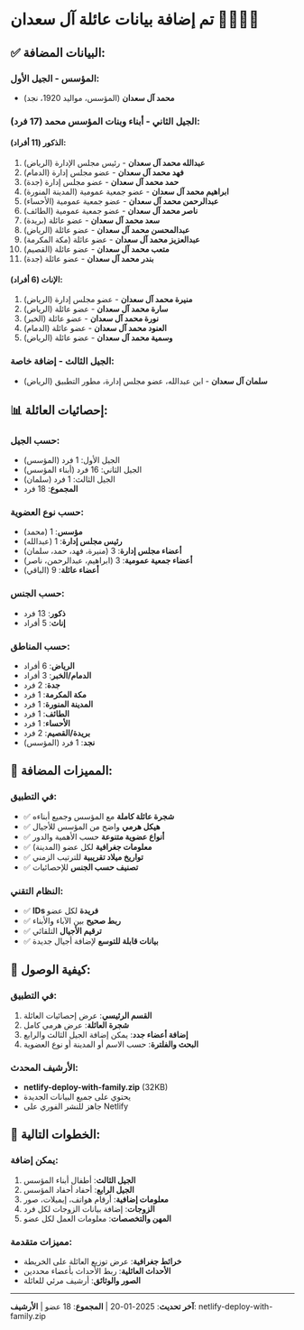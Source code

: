 # تم إضافة بيانات عائلة آل سعدان 👨‍👩‍👧‍👦

## ✅ البيانات المضافة:

### **المؤسس - الجيل الأول:**
- **محمد آل سعدان** (المؤسس، مواليد 1920، نجد)

### **الجيل الثاني - أبناء وبنات المؤسس محمد (17 فرد):**

#### **الذكور (11 أفراد):**
1. **عبدالله محمد آل سعدان** - رئيس مجلس الإدارة (الرياض)
2. **فهد محمد آل سعدان** - عضو مجلس إدارة (الدمام)
3. **حمد محمد آل سعدان** - عضو مجلس إدارة (جدة)
4. **ابراهيم محمد آل سعدان** - عضو جمعية عمومية (المدينة المنورة)
5. **عبدالرحمن محمد آل سعدان** - عضو جمعية عمومية (الأحساء)
6. **ناصر محمد آل سعدان** - عضو جمعية عمومية (الطائف)
7. **سعد محمد آل سعدان** - عضو عائلة (بريدة)
8. **عبدالمحسن محمد آل سعدان** - عضو عائلة (الرياض)
9. **عبدالعزيز محمد آل سعدان** - عضو عائلة (مكة المكرمة)
10. **متعب محمد آل سعدان** - عضو عائلة (القصيم)
11. **بندر محمد آل سعدان** - عضو عائلة (جدة)

#### **الإناث (6 أفراد):**
1. **منيرة محمد آل سعدان** - عضو مجلس إدارة (الرياض)
2. **سارة محمد آل سعدان** - عضو عائلة (الرياض)
3. **نورة محمد آل سعدان** - عضو عائلة (الخبر)
4. **العنود محمد آل سعدان** - عضو عائلة (الدمام)
5. **وسمية محمد آل سعدان** - عضو عائلة (الرياض)

### **الجيل الثالث - إضافة خاصة:**
- **سلمان آل سعدان** - ابن عبدالله، عضو مجلس إدارة، مطور التطبيق (الرياض)

## 📊 إحصائيات العائلة:

### **حسب الجيل:**
- الجيل الأول: 1 فرد (المؤسس)
- الجيل الثاني: 16 فرد (أبناء المؤسس)
- الجيل الثالث: 1 فرد (سلمان)
- **المجموع**: 18 فرد

### **حسب نوع العضوية:**
- **مؤسس**: 1 (محمد)
- **رئيس مجلس إدارة**: 1 (عبدالله)
- **أعضاء مجلس إدارة**: 3 (منيرة، فهد، حمد، سلمان)
- **أعضاء جمعية عمومية**: 3 (ابراهيم، عبدالرحمن، ناصر)
- **أعضاء عائلة**: 9 (الباقي)

### **حسب الجنس:**
- **ذكور**: 13 فرد
- **إناث**: 5 أفراد

### **حسب المناطق:**
- **الرياض**: 6 أفراد
- **الدمام/الخبر**: 3 أفراد
- **جدة**: 2 فرد
- **مكة المكرمة**: 1 فرد
- **المدينة المنورة**: 1 فرد
- **الطائف**: 1 فرد
- **الأحساء**: 1 فرد
- **بريدة/القصيم**: 2 فرد
- **نجد**: 1 فرد (المؤسس)

## 🎯 المميزات المضافة:

### **في التطبيق:**
- ✅ **شجرة عائلة كاملة** مع المؤسس وجميع أبناءه
- ✅ **هيكل هرمي** واضح من المؤسس للأجيال
- ✅ **أنواع عضوية متنوعة** حسب الأهمية والدور
- ✅ **معلومات جغرافية** لكل عضو (المدينة)
- ✅ **تواريخ ميلاد تقريبية** للترتيب الزمني
- ✅ **تصنيف حسب الجنس** للإحصائيات

### **النظام التقني:**
- ✅ **IDs فريدة** لكل عضو
- ✅ **ربط صحيح** بين الآباء والأبناء
- ✅ **ترقيم الأجيال** التلقائي
- ✅ **بيانات قابلة للتوسع** لإضافة أجيال جديدة

## 📱 كيفية الوصول:

### **في التطبيق:**
1. **القسم الرئيسي**: عرض إحصائيات العائلة
2. **شجرة العائلة**: عرض هرمي كامل
3. **إضافة أعضاء جدد**: يمكن إضافة الجيل الثالث والرابع
4. **البحث والفلترة**: حسب الاسم أو المدينة أو نوع العضوية

### **الأرشيف المحدث:**
- **netlify-deploy-with-family.zip** (32KB)
- يحتوي على جميع البيانات الجديدة
- جاهز للنشر الفوري على Netlify

## 🚀 الخطوات التالية:

### **يمكن إضافة:**
1. **الجيل الثالث**: أطفال أبناء المؤسس
2. **الجيل الرابع**: أحفاد أحفاد المؤسس
3. **معلومات إضافية**: أرقام هواتف، إيميلات، صور
4. **الزوجات**: إضافة بيانات الزوجات لكل فرد
5. **المهن والتخصصات**: معلومات العمل لكل عضو

### **مميزات متقدمة:**
- **خرائط جغرافية**: عرض توزيع العائلة على الخريطة
- **الأحداث العائلية**: ربط الأحداث بأعضاء محددين
- **الصور والوثائق**: أرشيف مرئي للعائلة

---
**آخر تحديث**: 2025-01-20 | **المجموع**: 18 عضو | **الأرشيف**: netlify-deploy-with-family.zip